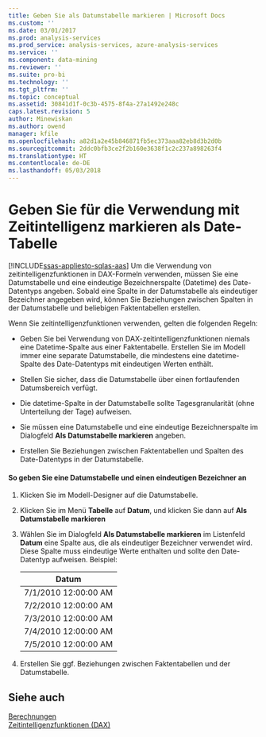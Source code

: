 ```yaml
---
title: Geben Sie als Datumstabelle markieren | Microsoft Docs
ms.custom: ''
ms.date: 03/01/2017
ms.prod: analysis-services
ms.prod_service: analysis-services, azure-analysis-services
ms.service: ''
ms.component: data-mining
ms.reviewer: ''
ms.suite: pro-bi
ms.technology: ''
ms.tgt_pltfrm: ''
ms.topic: conceptual
ms.assetid: 30841d1f-0c3b-4575-8f4a-27a1492e248c
caps.latest.revision: 5
author: Minewiskan
ms.author: owend
manager: kfile
ms.openlocfilehash: a82d1a2e45b846871fb5ec373aaa82eb8d3b2d0b
ms.sourcegitcommit: 2ddc0bfb3ce2f2b160e3638f1c2c237a898263f4
ms.translationtype: HT
ms.contentlocale: de-DE
ms.lasthandoff: 05/03/2018
---
```

# <a name="specify-mark-as-date-table-for-use-with-time-intelligence"></a>Geben Sie für die Verwendung mit Zeitintelligenz markieren als Date-Tabelle
[!INCLUDE[ssas-appliesto-sqlas-aas](../../includes/ssas-appliesto-sqlas-aas.md)]
  Um die Verwendung von zeitintelligenzfunktionen in DAX-Formeln verwenden, müssen Sie eine Datumstabelle und eine eindeutige Bezeichnerspalte (Datetime) des Date-Datentyps angeben. Sobald eine Spalte in der Datumstabelle als eindeutiger Bezeichner angegeben wird, können Sie Beziehungen zwischen Spalten in der Datumstabelle und beliebigen Faktentabellen erstellen.  
  
 Wenn Sie zeitintelligenzfunktionen verwenden, gelten die folgenden Regeln:  
  
-   Geben Sie bei Verwendung von DAX-zeitintelligenzfunktionen niemals eine Datetime-Spalte aus einer Faktentabelle. Erstellen Sie im Modell immer eine separate Datumstabelle, die mindestens eine datetime-Spalte des Date-Datentyps mit eindeutigen Werten enthält.  
  
-   Stellen Sie sicher, dass die Datumstabelle über einen fortlaufenden Datumsbereich verfügt.  
  
-   Die datetime-Spalte in der Datumstabelle sollte Tagesgranularität (ohne Unterteilung der Tage) aufweisen.  
  
-   Sie müssen eine Datumstabelle und eine eindeutige Bezeichnerspalte im Dialogfeld **Als Datumstabelle markieren** angeben.  
  
-   Erstellen Sie Beziehungen zwischen Faktentabellen und Spalten des Date-Datentyps in der Datumstabelle.  
  
#### <a name="to-specify-a-date-table-and-unique-identifier"></a>So geben Sie eine Datumstabelle und einen eindeutigen Bezeichner an  
  
1.  Klicken Sie im Modell-Designer auf die Datumstabelle.  
  
2.  Klicken Sie im Menü **Tabelle** auf **Datum**, und klicken Sie dann auf **Als Datumstabelle markieren**  
  
3.  Wählen Sie im Dialogfeld **Als Datumstabelle markieren** im Listenfeld **Datum** eine Spalte aus, die als eindeutiger Bezeichner verwendet wird. Diese Spalte muss eindeutige Werte enthalten und sollte den Date-Datentyp aufweisen. Beispiel:  
  
    |Datum|  
    |----------|  
    |7/1/2010 12:00:00 AM|  
    |7/2/2010 12:00:00 AM|  
    |7/3/2010 12:00:00 AM|  
    |7/4/2010 12:00:00 AM|  
    |7/5/2010 12:00:00 AM|  
  
4.  Erstellen Sie ggf. Beziehungen zwischen Faktentabellen und der Datumstabelle.  
  
## <a name="see-also"></a>Siehe auch  
 [Berechnungen](../../analysis-services/tabular-models/calculations-ssas-tabular.md)   
 [Zeitintelligenzfunktionen (DAX)](http://msdn.microsoft.com/en-us/91df278d-4b28-40c1-a572-cdb91f081517)  
  
  

